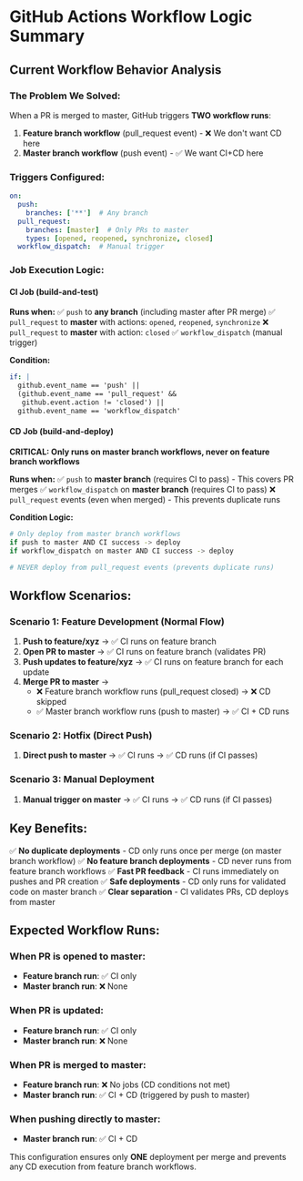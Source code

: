 # GitHub Actions Workflow Logic Summary

## Current Workflow Behavior Analysis

### The Problem We Solved:
When a PR is merged to master, GitHub triggers **TWO workflow runs**:
1. **Feature branch workflow** (pull_request event) - ❌ We don't want CD here
2. **Master branch workflow** (push event) - ✅ We want CI+CD here

### Triggers Configured:
```yaml
on:
  push:
    branches: ['**']  # Any branch
  pull_request:
    branches: [master]  # Only PRs to master
    types: [opened, reopened, synchronize, closed]
  workflow_dispatch:  # Manual trigger
```

### Job Execution Logic:

#### **CI Job (build-and-test)**
**Runs when:**
✅ `push` to **any branch** (including master after PR merge)
✅ `pull_request` to **master** with actions: `opened`, `reopened`, `synchronize`
❌ `pull_request` to **master** with action: `closed`
✅ `workflow_dispatch` (manual trigger)

**Condition:**
```yaml
if: |
  github.event_name == 'push' || 
  (github.event_name == 'pull_request' && 
   github.event.action != 'closed') ||
  github.event_name == 'workflow_dispatch'
```

#### **CD Job (build-and-deploy)**
**CRITICAL: Only runs on master branch workflows, never on feature branch workflows**

**Runs when:**
✅ `push` to **master branch** (requires CI to pass) - This covers PR merges
✅ `workflow_dispatch` on **master branch** (requires CI to pass)
❌ `pull_request` events (even when merged) - This prevents duplicate runs

**Condition Logic:**
```bash
# Only deploy from master branch workflows
if push to master AND CI success -> deploy
if workflow_dispatch on master AND CI success -> deploy

# NEVER deploy from pull_request events (prevents duplicate runs)
```

## Workflow Scenarios:

### **Scenario 1: Feature Development (Normal Flow)**
1. **Push to feature/xyz** → ✅ CI runs on feature branch
2. **Open PR to master** → ✅ CI runs on feature branch (validates PR)
3. **Push updates to feature/xyz** → ✅ CI runs on feature branch for each update
4. **Merge PR to master** → 
   - ❌ Feature branch workflow runs (pull_request closed) → ❌ CD skipped
   - ✅ Master branch workflow runs (push to master) → ✅ CI + CD runs

### **Scenario 2: Hotfix (Direct Push)**
1. **Direct push to master** → ✅ CI runs → ✅ CD runs (if CI passes)

### **Scenario 3: Manual Deployment**
1. **Manual trigger on master** → ✅ CI runs → ✅ CD runs (if CI passes)

## Key Benefits:

✅ **No duplicate deployments** - CD only runs once per merge (on master branch workflow)
✅ **No feature branch deployments** - CD never runs from feature branch workflows
✅ **Fast PR feedback** - CI runs immediately on pushes and PR creation
✅ **Safe deployments** - CD only runs for validated code on master branch
✅ **Clear separation** - CI validates PRs, CD deploys from master

## Expected Workflow Runs:

### When PR is opened to master:
- **Feature branch run**: ✅ CI only
- **Master branch run**: ❌ None

### When PR is updated:
- **Feature branch run**: ✅ CI only  
- **Master branch run**: ❌ None

### When PR is merged to master:
- **Feature branch run**: ❌ No jobs (CD conditions not met)
- **Master branch run**: ✅ CI + CD (triggered by push to master)

### When pushing directly to master:
- **Master branch run**: ✅ CI + CD

This configuration ensures only **ONE** deployment per merge and prevents any CD execution from feature branch workflows.
